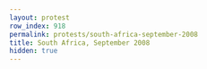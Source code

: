 ```yaml
---
layout: protest
row_index: 918
permalink: protests/south-africa-september-2008
title: South Africa, September 2008
hidden: true
---
```

